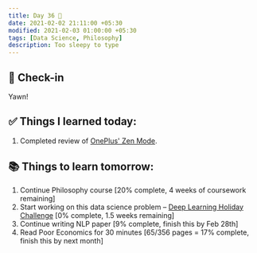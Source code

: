 ```yaml
---
title: Day 36 🧄
date: 2021-02-02 21:11:00 +05:30
modified: 2021-02-03 01:00:00 +05:30
tags: [Data Science, Philosophy]
description: Too sleepy to type
---
```


## 📩 Check-in

Yawn!

## ✅ Things I learned today:

1. Completed review of <a href="https://medium.com/the-rising-tilde/oneplus-zen-mode-a-long-way-to-go-5b54d3fc4ca1" rel="noopner" target="_blank">OnePlus' Zen Mode</a>.

## 📚 Things to learn tomorrow:

1. Continue Philosophy course [20% complete, 4 weeks of coursework remaining]
2. Start working on this data science problem – <a href="https://www.hackerearth.com/challenges/competitive/hackerearth-deep-learning-challenge-holidays/problems/" rel="noopener" target="_blank">Deep Learning Holiday Challenge</a> [0% complete, 1.5 weeks remaining]
3. Continue writing NLP paper [9% complete, finish this by Feb 28th]
4. Read Poor Economics for 30 minutes [65/356 pages = 17% complete, finish this by next month]
